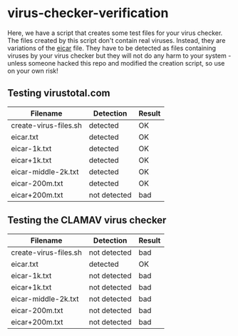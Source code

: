 virus-checker-verification
==========================

Here, we have a script that creates some test files for your virus checker.
The files created by this script don't contain real viruses. Instead, they
are variations of the [eicar](https://www.eicar.org) file. They have to
be detected as files containing viruses by your virus checker but they
will not do any harm to your system - unless someone hacked this repo
and modified the creation script, so use on your own risk!

Testing virustotal.com
----------------------

Filename              | Detection    | Result
----------------------|--------------|--------
create-virus-files.sh | detected     | OK
eicar.txt             | detected     | OK
eicar-1k.txt          | detected     | OK
eicar+1k.txt          | detected     | OK
eicar-middle-2k.txt   | detected     | OK
eicar-200m.txt        | detected     | OK
eicar+200m.txt        | not detected | bad

Testing the CLAMAV virus checker
--------------------------------

Filename              | Detection    | Result
----------------------|--------------|--------
create-virus-files.sh | not detected | bad
eicar.txt             | detected     | OK
eicar-1k.txt          | not detected | bad
eicar+1k.txt          | not detected | bad
eicar-middle-2k.txt   | not detected | bad
eicar-200m.txt        | not detected | bad
eicar+200m.txt        | not detected | bad
